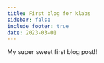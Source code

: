 ```yaml
---
title: First blog for klabs
sidebar: false
include_footer: true
date: 2023-03-01
---
```


My super sweet first blog post!!
